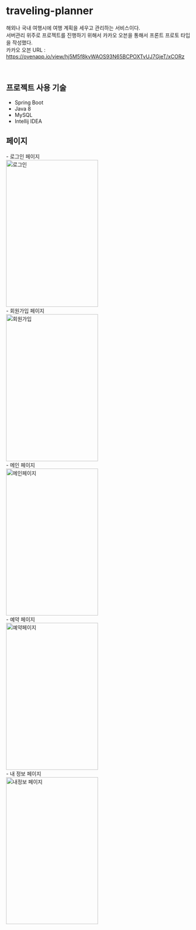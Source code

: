 <h1>traveling-planner</h1>

해외나 국내 여행시에 여행 계획을 세우고 관리하는 서비스이다.<br>
서버관리 위주로 프로젝트를 진행하기 위해서 카카오 오븐을 통해서 프론트 프로토 타입을 작성했다. <br>
카카오 오븐 URL : https://ovenapp.io/view/hj5M5f8kvWAOS93N65BCPOXTvUJ7GjeT/xCORz

<br>
<h2>프로젝트 사용 기술</h2>

- Spring Boot
- Java 8
- MySQL
- Intellij IDEA

<h2>페이지</h2>
<div style="display:inline-block">- 로그인 페이지<br>
<img width="251" height="400" alt="로그인" src="https://user-images.githubusercontent.com/53288312/99758282-98654700-2b34-11eb-982b-7be405360116.PNG"></div>
<div style="display:inline-block">- 회원가입 페이지<br>
<img width="251" height="400" alt="회원가입" src="https://user-images.githubusercontent.com/53288312/99758293-a0bd8200-2b34-11eb-9fe3-f8aa99e8c680.PNG"></div>
<div style="display:inline-block">- 메인 페이지<br>
<img width="251" height="400" alt="메인페이지" src="https://user-images.githubusercontent.com/53288312/99758296-a1eeaf00-2b34-11eb-803a-9f8c7e37fe42.PNG"></div>
<div style="display:inline-block">- 예약 페이지<br>
<img width="251" height="400" alt="예약페이지" src="https://user-images.githubusercontent.com/53288312/99758299-a4510900-2b34-11eb-9295-7a99885ecc18.PNG"></div>
<div style="display:inline-block">- 내 정보 페이지<br>
<img width="251" height="400" alt="내정보 페이지" src="https://user-images.githubusercontent.com/53288312/99758301-a61acc80-2b34-11eb-99cb-46fe40e81e78.PNG"></div>
